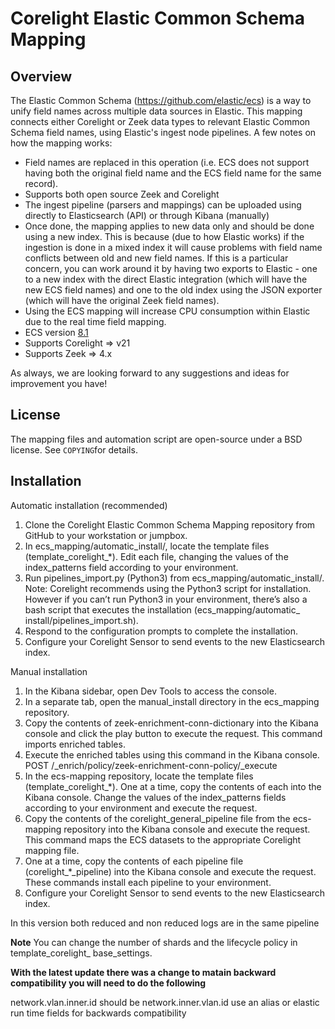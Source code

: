 Corelight Elastic Common Schema Mapping
=======================================


Overview
--------
The Elastic Common Schema (https://github.com/elastic/ecs) is a way to unify field names across multiple data sources in Elastic. This mapping connects either Corelight or Zeek data types to relevant Elastic Common Schema field names, using Elastic's ingest node pipelines. A few notes on how the mapping works:
- Field names are replaced in this operation (i.e. ECS does not support having both the original field name and the ECS field name for the same record).
- Supports both open source Zeek and Corelight
- The ingest pipeline (parsers and mappings) can be uploaded using directly to Elasticsearch (API) or through Kibana (manually)
- Once done, the mapping applies to new data only and should be done using a new index.  This is because (due to how Elastic works) if the ingestion is done in a mixed index it will cause problems with field name conflicts between old and new field names. If this is a particular concern, you can work around it by having two exports to Elastic - one to a new index with the direct Elastic integration (which will have the new ECS field names) and one to the old index using the JSON exporter (which will have the original Zeek field names).
- Using the ECS mapping will increase CPU consumption within Elastic due to the real time field mapping.
- ECS version [8.1](https://www.elastic.co/guide/en/ecs/8.1/ecs-field-reference.html)
- Supports Corelight => v21
- Supports Zeek => 4.x

As always, we are looking forward to any suggestions and ideas for improvement you have!


License
-------
The mapping files and automation script are open-source under a BSD license. See ``COPYING``for details.


Installation
------------
Automatic installation (recommended)
 1. Clone the Corelight Elastic Common Schema Mapping repository from GitHub to your workstation or jumpbox.
 2. In ecs_mapping/automatic_install/, locate the template files (template_corelight_*). Edit each file,
       changing the values of the index_patterns field according to your environment.
 3. Run pipelines_import.py (Python3) from ecs_mapping/automatic_install/.
       Note: Corelight recommends using the Python3 script for installation. However if you can’t run Python3 in your environment, there’s also a bash script that executes  the installation (ecs_mapping/automatic_ install/pipelines_import.sh).
 4. Respond to the configuration prompts to complete the installation.
 5. Configure your Corelight Sensor to send events to the new Elasticsearch index.

Manual installation
1. In the Kibana sidebar, open Dev Tools to access the console.
2. In a separate tab, open the manual_install directory in the ecs_mapping repository.
3. Copy the contents of zeek-enrichment-conn-dictionary into the Kibana console and click the play button to execute the request. 
  This command imports enriched tables.
4. Execute the enriched tables using this command in the Kibana console.
   POST /_enrich/policy/zeek-enrichment-conn-policy/_execute
5. In the ecs-mapping repository, locate the template files (template_corelight_*). One at a time, copy the contents of each into the Kibana console. 
  Change the values of the index_patterns fields according to your environment and execute the request.
6. Copy the contents of the corelight_general_pipeline file from the ecs-mapping repository into the Kibana console and execute the request. 
  This command maps the ECS datasets to the appropriate Corelight mapping file.
7.  One at a time, copy the contents of each pipeline file (corelight_*_pipeline) into the Kibana console and execute the request. 
   These commands install each pipeline to your environment.
8. Configure your Corelight Sensor to send events to the new Elasticsearch index.
    
 In this version both reduced and non reduced logs are in the same pipeline

**Note**
You can change the number of shards and the lifecycle policy in template_corelight_ base_settings.

**With the latest update there was a change to matain backward compatibility you will need to do the following**

network.vlan.inner.id should be network.inner.vlan.id use an alias or elastic run time fields for backwards compatibility
